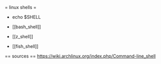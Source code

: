 = linux shells =
* echo $SHELL

* [[bash_shell]]
* [[z_shell]]
* [[fish_shell]]

== sources ==
https://wiki.archlinux.org/index.php/Command-line_shell
